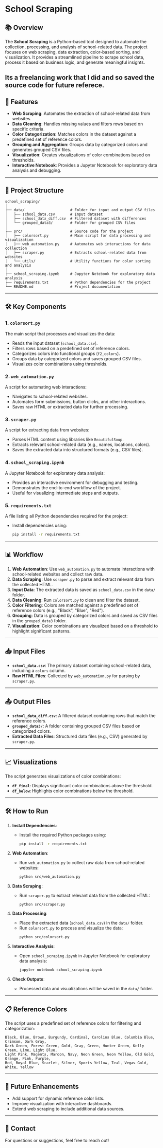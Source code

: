 # School Scraping

## 📚 Overview

The **School Scraping** is a Python-based tool designed to automate the collection, processing, and analysis of school-related data. The project focuses on web scraping, data extraction, color-based sorting, and visualization. It provides a streamlined pipeline to scrape school data, process it based on business logic, and generate meaningful insights.

## Its a freelancing work that I did and so saved the source code for future referece.

## 🚀 Features

- **Web Scraping**: Automates the extraction of school-related data from websites.
- **Data Cleaning**: Handles missing values and filters rows based on specific criteria.
- **Color Categorization**: Matches colors in the dataset against a predefined set of reference colors.
- **Grouping and Aggregation**: Groups data by categorized colors and generates grouped CSV files.
- **Visualization**: Creates visualizations of color combinations based on thresholds.
- **Interactive Notebook**: Provides a Jupyter Notebook for exploratory data analysis and debugging.

---

## 📂 Project Structure

```
school_scraping/
│
├── data/                     # Folder for input and output CSV files
│   ├── school_data.csv       # Input dataset
│   ├── school_data_diff.csv  # Filtered dataset with differences
│   └── grouped_data3/        # Folder for grouped CSV files
│
├── src/                      # Source code for the project
│   ├── colorsort.py          # Main script for data processing and visualization
│   ├── web_automation.py     # Automates web interactions for data collection
│   ├── scraper.py            # Extracts school-related data from websites
│   └── utils/                # Utility functions for color sorting and analysis
│
├── school_scraping.ipynb     # Jupyter Notebook for exploratory data analysis
├── requirements.txt          # Python dependencies for the project
└── README.md                 # Project documentation
```

---

## 🛠️ Key Components

### 1. **`colorsort.py`**

The main script that processes and visualizes the data:

- Reads the input dataset (`school_data.csv`).
- Filters rows based on a predefined set of reference colors.
- Categorizes colors into functional groups (`f2_colors`).
- Groups data by categorized colors and saves grouped CSV files.
- Visualizes color combinations using thresholds.

### 2. **`web_automation.py`**

A script for automating web interactions:

- Navigates to school-related websites.
- Automates form submissions, button clicks, and other interactions.
- Saves raw HTML or extracted data for further processing.

### 3. **`scraper.py`**

A script for extracting data from websites:

- Parses HTML content using libraries like `BeautifulSoup`.
- Extracts relevant school-related data (e.g., names, locations, colors).
- Saves the extracted data into structured formats (e.g., CSV files).

### 4. **`school_scraping.ipynb`**

A Jupyter Notebook for exploratory data analysis:

- Provides an interactive environment for debugging and testing.
- Demonstrates the end-to-end workflow of the project.
- Useful for visualizing intermediate steps and outputs.

### 5. **`requirements.txt`**

A file listing all Python dependencies required for the project:

- Install dependencies using:
  ```bash
  pip install -r requirements.txt
  ```

---

## 📊 Workflow

1. **Web Automation**: Use `web_automation.py` to automate interactions with school-related websites and collect raw data.
2. **Data Scraping**: Use `scraper.py` to parse and extract relevant data from the collected HTML.
3. **Input Data**: The extracted data is saved as `school_data.csv` in the `data/` folder.
4. **Data Cleaning**: Run `colorsort.py` to clean and filter the dataset.
5. **Color Filtering**: Colors are matched against a predefined set of reference colors (e.g., "Black", "Blue", "Red").
6. **Grouping**: Data is grouped by categorized colors and saved as CSV files in the `grouped_data3` folder.
7. **Visualization**: Color combinations are visualized based on a threshold to highlight significant patterns.

---

## 📥 Input Files

- **`school_data.csv`**: The primary dataset containing school-related data, including a `colors` column.
- **Raw HTML Files**: Collected by `web_automation.py` for parsing by `scraper.py`.

---

## 📤 Output Files

- **`school_data_diff.csv`**: A filtered dataset containing rows that match the reference colors.
- **`grouped_data3/`**: A folder containing grouped CSV files based on categorized colors.
- **Extracted Data Files**: Structured data files (e.g., CSV) generated by `scraper.py`.

---

## 📈 Visualizations

The script generates visualizations of color combinations:

- **`df_final`**: Displays significant color combinations above the threshold.
- **`df_below`**: Highlights color combinations below the threshold.

---

## 🛠️ How to Run

1. **Install Dependencies**:

   - Install the required Python packages using:
     ```bash
     pip install -r requirements.txt
     ```

2. **Web Automation**:

   - Run `web_automation.py` to collect raw data from school-related websites:
     ```bash
     python src/web_automation.py
     ```

3. **Data Scraping**:

   - Run `scraper.py` to extract relevant data from the collected HTML:
     ```bash
     python src/scraper.py
     ```

4. **Data Processing**:

   - Place the extracted data (`school_data.csv`) in the `data/` folder.
   - Run `colorsort.py` to process and visualize the data:
     ```bash
     python src/colorsort.py
     ```

5. **Interactive Analysis**:

   - Open `school_scraping.ipynb` in Jupyter Notebook for exploratory data analysis:
     ```bash
     jupyter notebook school_scraping.ipynb
     ```

6. **Check Outputs**:
   - Processed data and visualizations will be saved in the `data/` folder.

---

## 📋 Reference Colors

The script uses a predefined set of reference colors for filtering and categorization:

```
Black, Blue, Brown, Burgundy, Cardinal, Carolina Blue, Columbia Blue, Crimson, Dark Gray,
Dark Green, Forest Green, Gold, Gray, Green, Hunter Green, Kelly Green, Lime, Light Blue,
Light Pink, Magenta, Maroon, Navy, Neon Green, Neon Yellow, Old Gold, Orange, Pink, Purple,
Red, Royal Blue, Scarlet, Silver, Sports Yellow, Teal, Vegas Gold, White, Yellow
```

---

## 🌟 Future Enhancements

- Add support for dynamic reference color lists.
- Improve visualization with interactive dashboards.
- Extend web scraping to include additional data sources.

---

## 📧 Contact

For questions or suggestions, feel free to reach out!
